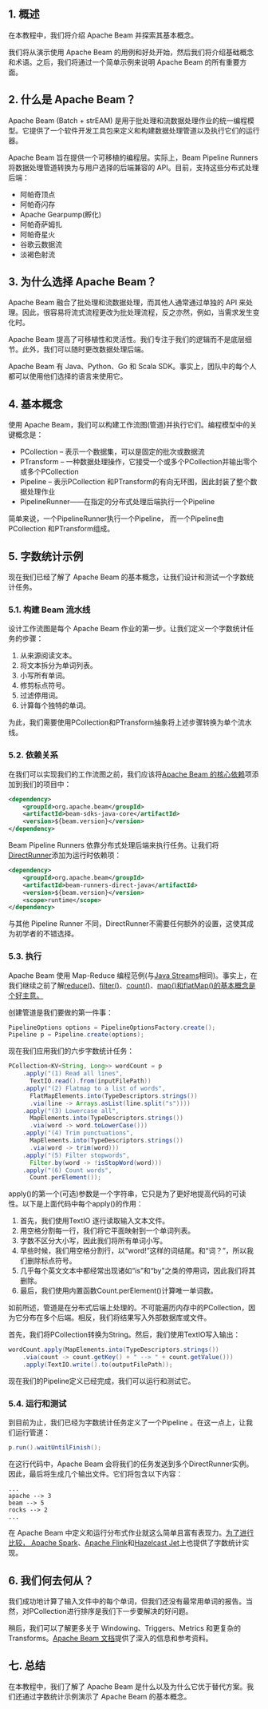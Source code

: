 ## 1. 概述

在本教程中，我们将介绍 Apache Beam 并探索其基本概念。

我们将从演示使用 Apache Beam 的用例和好处开始，然后我们将介绍基础概念和术语。之后，我们将通过一个简单示例来说明 Apache Beam 的所有重要方面。

## 2. 什么是 Apache Beam？

Apache Beam (Batch + strEAM) 是用于批处理和流数据处理作业的统一编程模型。它提供了一个软件开发工具包来定义和构建数据处理管道以及执行它们的运行器。

Apache Beam 旨在提供一个可移植的编程层。实际上，Beam Pipeline Runners 将数据处理管道转换为与用户选择的后端兼容的 API。目前，支持这些分布式处理后端：

-   阿帕奇顶点
-   阿帕奇闪存
-   Apache Gearpump(孵化)
-   阿帕奇萨姆扎
-   阿帕奇星火
-   谷歌云数据流
-   淡褐色射流

## 3. 为什么选择 Apache Beam？

Apache Beam 融合了批处理和流数据处理，而其他人通常通过单独的 API 来处理。因此，很容易将流式流程更改为批处理流程，反之亦然，例如，当需求发生变化时。

Apache Beam 提高了可移植性和灵活性。我们专注于我们的逻辑而不是底层细节。此外，我们可以随时更改数据处理后端。

Apache Beam 有 Java、Python、Go 和 Scala SDK。事实上，团队中的每个人都可以使用他们选择的语言来使用它。

## 4. 基本概念

使用 Apache Beam，我们可以构建工作流图(管道)并执行它们。编程模型中的关键概念是：

-   PCollection – 表示一个数据集，可以是固定的批次或数据流
-   PTransform – 一种数据处理操作，它接受一个或多个PCollection并输出零个或多个PCollection
-   Pipeline – 表示PCollection 和PTransform的有向无环图，因此封装了整个数据处理作业
-   PipelineRunner——在指定的分布式处理后端执行一个Pipeline

简单来说，一个PipelineRunner执行一个Pipeline， 而一个Pipeline由PCollection 和PTransform组成。

## 5. 字数统计示例

现在我们已经了解了 Apache Beam 的基本概念，让我们设计和测试一个字数统计任务。

### 5.1. 构建 Beam 流水线

设计工作流图是每个 Apache Beam 作业的第一步。让我们定义一个字数统计任务的步骤：

1.  从来源阅读文本。
2.  将文本拆分为单词列表。
3.  小写所有单词。
4.  修剪标点符号。
5.  过滤停用词。
6.  计算每个独特的单词。

为此，我们需要使用PCollection和PTransform抽象将上述步骤转换为单个流水线。

### 5.2. 依赖关系

在我们可以实现我们的工作流图之前，我们应该将[Apache Beam 的核心依赖](https://search.maven.org/artifact/org.apache.beam/beam-sdks-java-core)项添加到我们的项目中：

```xml
<dependency>
    <groupId>org.apache.beam</groupId>
    <artifactId>beam-sdks-java-core</artifactId>
    <version>${beam.version}</version>
</dependency>
```

Beam Pipeline Runners 依靠分布式处理后端来执行任务。让我们将[DirectRunner](https://search.maven.org/artifact/org.apache.beam/beam-runners-direct-java)添加为运行时依赖项：

```xml
<dependency>
    <groupId>org.apache.beam</groupId>
    <artifactId>beam-runners-direct-java</artifactId>
    <version>${beam.version}</version>
    <scope>runtime</scope>
</dependency>
```

与其他 Pipeline Runner 不同，DirectRunner不需要任何额外的设置，这使其成为初学者的不错选择。

### 5.3. 执行

Apache Beam 使用 Map-Reduce 编程范例(与[Java Streams](https://www.baeldung.com/java-8-streams-introduction)相同)。事实上，在我们继续之前了解[reduce()](https://www.baeldung.com/java-stream-reduce)、[filter()](https://www.baeldung.com/java-stream-filter-lambda)、[count()](https://www.baeldung.com/java-stream-filter-count)、[map()和flatMap()的基本概念是个好主意。](https://www.baeldung.com/java-difference-map-and-flatmap)

创建管道是我们要做的第一件事：

```java
PipelineOptions options = PipelineOptionsFactory.create();
Pipeline p = Pipeline.create(options);
```

现在我们应用我们的六步字数统计任务：

```java
PCollection<KV<String, Long>> wordCount = p
    .apply("(1) Read all lines", 
      TextIO.read().from(inputFilePath))
    .apply("(2) Flatmap to a list of words", 
      FlatMapElements.into(TypeDescriptors.strings())
      .via(line -> Arrays.asList(line.split("s"))))
    .apply("(3) Lowercase all", 
      MapElements.into(TypeDescriptors.strings())
      .via(word -> word.toLowerCase()))
    .apply("(4) Trim punctuations", 
      MapElements.into(TypeDescriptors.strings())
      .via(word -> trim(word)))
    .apply("(5) Filter stopwords", 
      Filter.by(word -> !isStopWord(word)))
    .apply("(6) Count words", 
      Count.perElement());
```

apply()的第一个(可选)参数是一个字符串，它只是为了更好地提高代码的可读性。以下是上面代码中每个apply()的作用：

1.  首先，我们使用TextIO 逐行读取输入文本文件。
2.  用空格分割每一行，我们将它平面映射到一个单词列表。
3.  字数不区分大小写，因此我们将所有单词小写。
4.  早些时候，我们用空格分割行，以“word!”这样的词结尾。和“词？”，所以我们删除标点符号。
5.  几乎每个英文文本中都经常出现诸如“is”和“by”之类的停用词，因此我们将其删除。
6.  最后，我们使用内置函数Count.perElement()计算唯一单词数。

如前所述，管道是在分布式后端上处理的。不可能遍历内存中的PCollection，因为它分布在多个后端。相反，我们将结果写入外部数据库或文件。

首先，我们将PCollection转换为String。然后，我们使用TextIO写入输出：

```java
wordCount.apply(MapElements.into(TypeDescriptors.strings())
    .via(count -> count.getKey() + " --> " + count.getValue()))
    .apply(TextIO.write().to(outputFilePath));
```

现在我们的Pipeline定义已经完成，我们可以运行和测试它。

### 5.4. 运行和测试

到目前为止，我们已经为字数统计任务定义了一个Pipeline 。在这一点上，让我们运行管道：

```java
p.run().waitUntilFinish();
```

在这行代码中，Apache Beam 会将我们的任务发送到多个DirectRunner实例。因此，最后将生成几个输出文件。它们将包含以下内容：

```plaintext
...
apache --> 3
beam --> 5
rocks --> 2
...
```

在 Apache Beam 中定义和运行分布式作业就这么简单且富有表现力。[为了进行比较， Apache Spark](https://www.baeldung.com/apache-spark)、[Apache Flink](https://www.baeldung.com/apache-flink)和[Hazelcast Jet](https://www.baeldung.com/hazelcast-jet)上也提供了字数统计实现。

## 6. 我们何去何从？

我们成功地计算了输入文件中的每个单词，但我们还没有最常用单词的报告。当然，对PCollection进行排序是我们下一步要解决的好问题。

稍后，我们可以了解更多关于 Windowing、Triggers、Metrics 和更复杂的 Transforms。[Apache Beam 文档](https://beam.apache.org/documentation/)提供了深入的信息和参考资料。

## 七. 总结

在本教程中，我们了解了 Apache Beam 是什么以及为什么它优于替代方案。我们还通过字数统计示例演示了 Apache Beam 的基本概念。